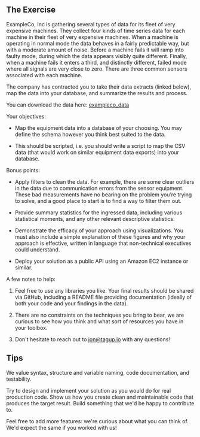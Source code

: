 
## The Exercise

ExampleCo, Inc is gathering several types of data for its fleet of very expensive machines. They collect four kinds of time series data for each machine in their fleet of very expensive machines. When a machine is operating in normal mode the data behaves in a fairly predictable way, but with a moderate amount of noise. Before a machine fails it will ramp into faulty mode, during which the data appears visibly quite different. Finally, when a machine fails it enters a third, and distinctly different, failed mode where all signals are very close to zero. There are three common sensors associated with each machine.

The company has contracted you to take their data extracts (linked below), map the data into your database, and summarize the results and process.

You can download the data here: [exampleco_data](https://drive.google.com/open?id=1b12u6rzkG1AxB6wLGl7IBVoaoSoZLHNR)

Your objectives:

-   Map the equipment data into a database of your choosing. You may define the schema however you think best suited to the data.
    
-   This should be scripted, i.e. you should write a script to map the CSV data (that would work on similar equipment data exports) into your database.
    

Bonus points:
    
-   Apply filters to clean the data. For example, there are some clear outliers in the data due to communication errors from the sensor equipment. These bad measurements have no bearing on the problem you’re trying to solve, and a good place to start is to find a way to filter them out.
    
-   Provide summary statistics for the ingressed data, including various statistical moments, and any other relevant descriptive statistics.
    
-   Demonstrate the efficacy of your approach using visualizations. You must also include a simple explanation of these figures and why your approach is effective, written in language that non-technical executives could understand.
    
-   Deploy your solution as a public API using an Amazon EC2 instance or similar.
    

A few notes to help:

1.  Feel free to use any libraries you like. Your final results should be shared via GitHub, including a README file providing documentation (ideally of both your code and your findings in the data).
    
2.  There are no constraints on the techniques you bring to bear, we are curious to see how you think and what sort of resources you have in your toolbox.
    
3.  Don't hesitate to reach out to jon@tagup.io with any questions!
    

## Tips

We value syntax, structure and variable naming, code documentation, and testability.

Try to design and implement your solution as you would do for real production code. Show us how you create clean and maintainable code that produces the target result. Build something that we'd be happy to contribute to.

Feel free to add more features: we're curious about what you can think of. We'd expect the same if you worked with us!

